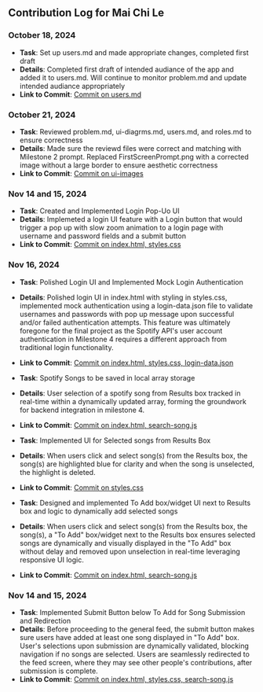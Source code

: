 ## Contribution Log for Mai Chi Le

### October 18, 2024
- **Task**: Set up users.md and made appropriate changes, completed first draft
- **Details**: Completed first draft of intended audiance of the app and added it to users.md. Will continue to monitor problem.md and update intended audiance appropriately
- **Link to Commit**: [Commit on users.md](https://github.com/lucyzhang04/326Project/commit/dab73481ae91a9e9e54e9ce149338812e51c980e)

### October 21, 2024
- **Task**: Reviewed problem.md, ui-diagrms.md, users.md, and roles.md to ensure correctness
- **Details**: Made sure the reviewd files were correct and matching with Milestone 2 prompt. Replaced FirstScreenPrompt.png with a corrected image without a large border to ensure aesthetic correctness
- **Link to Commit**: [Commit on ui-images](https://github.com/lucyzhang04/326Project/commit/ab89fade07d1cda659e2cb59c90f17506eebde5c)

### Nov 14 and 15, 2024
- **Task**: Created and Implemented Login Pop-Uo UI
- **Details**: Implemeted a login UI feature with a Login button that would trigger a pop up with slow zoom animation to a login page with username and password fields and a submit button
- **Link to Commit**: [Commit on index.html, styles.css](https://github.com/lucyzhang04/326Project/commit/6fb51649858458688cf01d4e7c4a762cbec188d9)

### Nov 16, 2024
- **Task**: Polished Login UI and Implemented Mock Login Authentication
- **Details**: Polished login UI in index.html with styling in styles.css, implemented mock authentication using a login-data.json file to validate usernames and passwords with pop up message upon successful and/or failed authentication attempts. This feature was ultimately foregone for the final project as the Spotify API's user account authentication in Milestone 4 requires a different approach from traditional login functionality. 
- **Link to Commit**: [Commit on index.html, styles.css, login-data.json](https://github.com/lucyzhang04/326Project/commit/98892c83200668c8dd75f6b2b60218c8c7805881)

- **Task**: Spotify Songs to be saved in local array storage
- **Details**: User selection of a spotify song from Results box tracked in real-time within a dynamically updated array, forming the groundwork for backend integration in milestone 4. 
- **Link to Commit**: [Commit on index.html, search-song.js](https://github.com/lucyzhang04/326Project/commit/d31114176d8768a45f2ce50e8c61cf3227eae461)

- **Task**: Implemented UI for Selected songs from Results Box
- **Details**: When users click and select song(s) from the Results box, the song(s) are highlighted blue for clarity and when the song is unselected, the highlight is deleted. 
- **Link to Commit**: [Commit on styles.css](https://github.com/lucyzhang04/326Project/commit/66741bac5ba0a99ef522569895d4deea1151b82f)

- **Task**: Designed and implemented To Add box/widget UI next to Results box and logic to dynamically add selected songs
- **Details**: When users click and select song(s) from the Results box, the song(s), a "To Add" box/widget next to the Results box ensures selected songs are dynamically and visually displayed in the "To Add" box without delay and removed upon unselection in real-time leveraging responsive UI logic.
- **Link to Commit**: [Commit on index.html, search-song.js](https://github.com/lucyzhang04/326Project/commit/cee3fbf558e0e58073a7959e624061c56700e318)

### Nov 14 and 15, 2024
- **Task**: Implemented Submit Button below To Add for Song Submission and Redirection 
- **Details**: Before proceeding to the general feed, the submit button makes sure users have added at least one song displayed in "To Add" box. User's selections upon submission are dynamically validated, blocking navigation if no songs are selected. Users are seamlessly redirected to the feed screen, where they may see other people's contributions, after submission is complete.
- **Link to Commit**: [Commit on index.html, styles.css, search-song.js](https://github.com/lucyzhang04/326Project/commit/ff36b9b492b24c50c2c0b33517a084a419a4bf02)